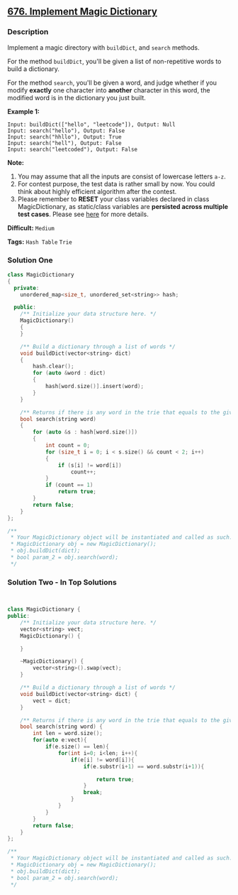 ## [676. Implement Magic Dictionary](https://leetcode.com/problems/implement-magic-dictionary/description/)

### Description

Implement a magic directory with `buildDict`, and `search` methods.

For the method `buildDict`, you'll be given a list of non-repetitive words to build a dictionary.

For the method `search`, you'll be given a word, and judge whether if you modify **exactly** one character into **another** character in this word, the modified word is in the dictionary you just built.

**Example 1:**

```
Input: buildDict(["hello", "leetcode"]), Output: Null
Input: search("hello"), Output: False
Input: search("hhllo"), Output: True
Input: search("hell"), Output: False
Input: search("leetcoded"), Output: False
```

**Note:**

1. You may assume that all the inputs are consist of lowercase letters `a-z`.
2. For contest purpose, the test data is rather small by now. You could think about highly efficient algorithm after the contest.
3. Please remember to **RESET** your class variables declared in class MagicDictionary, as static/class variables are **persisted across multiple test cases**. Please see [here](https://leetcode.com/faq/#different-output) for more details.

**Difficult:** `Medium`

**Tags:** `Hash Table` `Trie`

### Solution One

```c++
class MagicDictionary
{
  private:
    unordered_map<size_t, unordered_set<string>> hash;

  public:
    /** Initialize your data structure here. */
    MagicDictionary()
    {
    }

    /** Build a dictionary through a list of words */
    void buildDict(vector<string> dict)
    {
        hash.clear();
        for (auto &word : dict)
        {
            hash[word.size()].insert(word);
        }
    }

    /** Returns if there is any word in the trie that equals to the given word after modifying exactly one character */
    bool search(string word)
    {
        for (auto &s : hash[word.size()])
        {
            int count = 0;
            for (size_t i = 0; i < s.size() && count < 2; i++)
            {
                if (s[i] != word[i])
                    count++;
            }
            if (count == 1)
                return true;
        }
        return false;
    }
};

/**
 * Your MagicDictionary object will be instantiated and called as such:
 * MagicDictionary obj = new MagicDictionary();
 * obj.buildDict(dict);
 * bool param_2 = obj.search(word);
 */
```

### Solution Two - In Top Solutions

```c++


class MagicDictionary {
public:
    /** Initialize your data structure here. */
    vector<string> vect;
    MagicDictionary() {

    }

    ~MagicDictionary() {
        vector<string>().swap(vect);
    }

    /** Build a dictionary through a list of words */
    void buildDict(vector<string> dict) {
        vect = dict;
    }

    /** Returns if there is any word in the trie that equals to the given word after modifying exactly one character */
    bool search(string word) {
        int len = word.size();
        for(auto e:vect){
            if(e.size() == len){
                for(int i=0; i<len; i++){
                    if(e[i] != word[i]){
                        if(e.substr(i+1) == word.substr(i+1)){

                            return true;
                        }
                        break;
                    }
                }
            }
        }
        return false;
    }
};

/**
 * Your MagicDictionary object will be instantiated and called as such:
 * MagicDictionary obj = new MagicDictionary();
 * obj.buildDict(dict);
 * bool param_2 = obj.search(word);
 */
```
